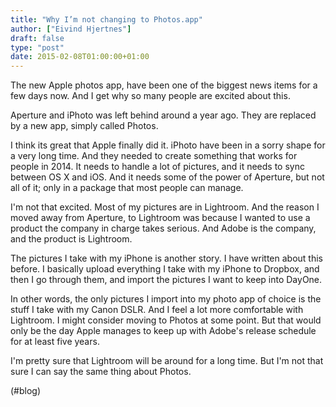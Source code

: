 ```yaml
---
title: "Why I’m not changing to Photos.app"
author: ["Eivind Hjertnes"]
draft: false
type: "post"
date: 2015-02-08T01:00:00+01:00
---
```


The new Apple photos app, have been one of the biggest news items for a
few days now. And I get why so many people are excited about this.

Aperture and iPhoto was left behind around a year ago. They are replaced
by a new app, simply called Photos.

I think its great that Apple finally did it. iPhoto have been in a sorry
shape for a very long time. And they needed to create something that
works for people in 2014. It needs to handle a lot of pictures, and it
needs to sync between OS X and iOS. And it needs some of the power of
Aperture, but not all of it; only in a package that most people can
manage.

I'm not that excited. Most of my pictures are in Lightroom. And the
reason I moved away from Aperture, to Lightroom was because I wanted to
use a product the company in charge takes serious. And Adobe is the
company, and the product is Lightroom.

The pictures I take with my iPhone is another story. I have written
about this before. I basically upload everything I take with my iPhone
to Dropbox, and then I go through them, and import the pictures I want
to keep into DayOne.

In other words, the only pictures I import into my photo app of choice
is the stuff I take with my Canon DSLR. And I feel a lot more
comfortable with Lightroom. I might consider moving to Photos at some
point. But that would only be the day Apple manages to keep up with
Adobe's release schedule for at least five years.

I'm pretty sure that Lightroom will be around for a long time. But I'm
not that sure I can say the same thing about Photos.

(#blog)
